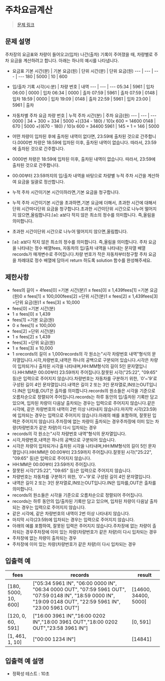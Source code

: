 # 주차요금계산

> [문제 링크](https://school.programmers.co.kr/learn/courses/30/lessons/92341?language=java)

## 문제 설명
주차장의 요금표와 차량이 들어오고(입차) 나간(출차) 기록이 주어졌을 때, 차량별로 주차 요금을 계산하려고 합니다. 아래는 하나의 예시를 나타냅니다.
- 요금표
기본 시간(분) | 기본 요금(원) | 단위 시간(분) | 단위 요금(원)
--- | --- | --- | ---
180 | 5000 | 10 | 600

- 입/출차 기록
시각(시:분) | 차량 번호 | 내역
--- | --- | ---
05:34 | 5961 | 입차
06:00 | 0000 | 입차
06:34 | 0000 | 출차
07:59 | 5961 | 출차
07:59 | 0148 | 입차
18:59 | 0000 | 입차
19:09 | 0148 | 출차
22:59 | 5961 | 입차
23:00 | 5961 | 출차

- 자동차별 주차 요금
차량 번호 | 누적 주차 시간(분) | 주차 요금(원)
--- | --- | ---
0000 | 34 + 300 = 334 | 5000 +⌈(334 - 180) / 10⌉x 600 = 14600
0148 | 670 | 5000 +⌈(670 - 180) / 10⌉x 600 = 34400
5961 | 145 + 1 = 146 | 5000
- 어떤 차량이 입차된 후에 출차된 내역이 없다면, 23:59에 출차된 것으로 간주합니다.0000번 차량은 18:59에 입차된 이후, 출차된 내역이 없습니다. 따라서, 23:59에 출차된 것으로 간주합니다.
- 0000번 차량은 18:59에 입차된 이후, 출차된 내역이 없습니다. 따라서, 23:59에 출차된 것으로 간주합니다.
- 00:00부터 23:59까지의 입/출차 내역을 바탕으로 차량별 누적 주차 시간을 계산하여 요금을 일괄로 정산합니다.
- 누적 주차 시간이기본 시간이하라면,기본 요금을 청구합니다.
- 누적 주차 시간이기본 시간을 초과하면,기본 요금에 더해서, 초과한 시간에 대해서단위 시간마다단위 요금을 청구합니다.초과한 시간이단위 시간으로 나누어 떨어지지 않으면,올림합니다.⌈a⌉: a보다 작지 않은 최소의 정수를 의미합니다. 즉,올림을 의미합니다.
- 초과한 시간이단위 시간으로 나누어 떨어지지 않으면,올림합니다.
- ⌈a⌉: a보다 작지 않은 최소의 정수를 의미합니다. 즉,올림을 의미합니다.
주차 요금을 나타내는 정수 배열fees, 자동차의 입/출차 내역을 나타내는 문자열 배열records가 매개변수로 주어집니다.차량 번호가 작은 자동차부터청구할 주차 요금을 차례대로 정수 배열에 담아서 return 하도록 solution 함수를 완성해주세요.

## 제한사항
- fees의 길이 = 4fees[0] =기본 시간(분)1 ≤ fees[0] ≤ 1,439fees[1] =기본 요금(원)0 ≤ fees[1] ≤ 100,000fees[2] =단위 시간(분)1 ≤ fees[2] ≤ 1,439fees[3] =단위 요금(원)1 ≤ fees[3] ≤ 10,000
- fees[0] =기본 시간(분)
- 1 ≤ fees[0] ≤ 1,439
- fees[1] =기본 요금(원)
- 0 ≤ fees[1] ≤ 100,000
- fees[2] =단위 시간(분)
- 1 ≤ fees[2] ≤ 1,439
- fees[3] =단위 요금(원)
- 1 ≤ fees[3] ≤ 10,000
- 1 ≤records의 길이 ≤ 1,000records의 각 원소는"시각 차량번호 내역"형식의 문자열입니다.시각,차량번호,내역은 하나의 공백으로 구분되어 있습니다.시각은 차량이 입차되거나 출차된 시각을 나타내며,HH:MM형식의 길이 5인 문자열입니다.HH:MM은 00:00부터 23:59까지 주어집니다.잘못된 시각("25:22", "09:65" 등)은 입력으로 주어지지 않습니다.차량번호는 자동차를 구분하기 위한, `0'~'9'로 구성된 길이 4인 문자열입니다.내역은 길이 2 또는 3인 문자열로,IN또는OUT입니다.IN은 입차를,OUT은 출차를 의미합니다.records의 원소들은 시각을 기준으로 오름차순으로 정렬되어 주어집니다.records는 하루 동안의 입/출차된 기록만 담고 있으며, 입차된 차량이 다음날 출차되는 경우는 입력으로 주어지지 않습니다.같은 시각에, 같은 차량번호의 내역이 2번 이상 나타내지 않습니다.마지막 시각(23:59)에 입차되는 경우는 입력으로 주어지지 않습니다.아래의 예를 포함하여, 잘못된 입력은 주어지지 않습니다.주차장에 없는 차량이 출차되는 경우주차장에 이미 있는 차량(차량번호가 같은 차량)이 다시 입차되는 경우
- records의 각 원소는"시각 차량번호 내역"형식의 문자열입니다.
- 시각,차량번호,내역은 하나의 공백으로 구분되어 있습니다.
- 시각은 차량이 입차되거나 출차된 시각을 나타내며,HH:MM형식의 길이 5인 문자열입니다.HH:MM은 00:00부터 23:59까지 주어집니다.잘못된 시각("25:22", "09:65" 등)은 입력으로 주어지지 않습니다.
- HH:MM은 00:00부터 23:59까지 주어집니다.
- 잘못된 시각("25:22", "09:65" 등)은 입력으로 주어지지 않습니다.
- 차량번호는 자동차를 구분하기 위한, `0'~'9'로 구성된 길이 4인 문자열입니다.
- 내역은 길이 2 또는 3인 문자열로,IN또는OUT입니다.IN은 입차를,OUT은 출차를 의미합니다.
- records의 원소들은 시각을 기준으로 오름차순으로 정렬되어 주어집니다.
- records는 하루 동안의 입/출차된 기록만 담고 있으며, 입차된 차량이 다음날 출차되는 경우는 입력으로 주어지지 않습니다.
- 같은 시각에, 같은 차량번호의 내역이 2번 이상 나타내지 않습니다.
- 마지막 시각(23:59)에 입차되는 경우는 입력으로 주어지지 않습니다.
- 아래의 예를 포함하여, 잘못된 입력은 주어지지 않습니다.주차장에 없는 차량이 출차되는 경우주차장에 이미 있는 차량(차량번호가 같은 차량)이 다시 입차되는 경우
- 주차장에 없는 차량이 출차되는 경우
- 주차장에 이미 있는 차량(차량번호가 같은 차량)이 다시 입차되는 경우

## 입출력 예
fees | records | result
--- | --- | ---
[180, 5000, 10, 600] | ["05:34 5961 IN", "06:00 0000 IN", "06:34 0000 OUT", "07:59 5961 OUT", "07:59 0148 IN", "18:59 0000 IN", "19:09 0148 OUT", "22:59 5961 IN", "23:00 5961 OUT"] | [14600, 34400, 5000]
[120, 0, 60, 591] | ["16:00 3961 IN","16:00 0202 IN","18:00 3961 OUT","18:00 0202 OUT","23:58 3961 IN"] | [0, 591]
[1, 461, 1, 10] | ["00:00 1234 IN"] | [14841]

## 입출력 예 설명
- 정확성 테스트 : 10초
